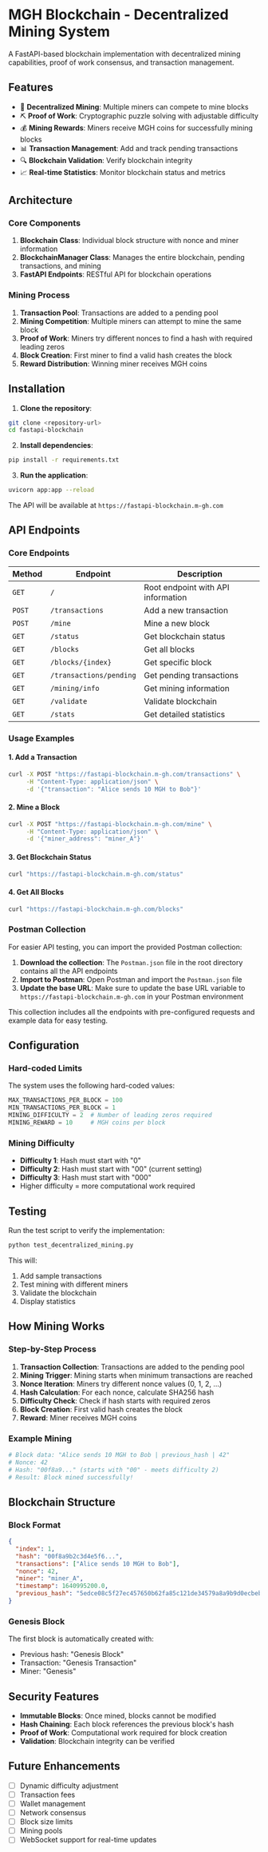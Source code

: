 # MGH Blockchain - Decentralized Mining System

A FastAPI-based blockchain implementation with decentralized mining capabilities, proof of work consensus, and transaction management.

## Features

- 🔗 **Decentralized Mining**: Multiple miners can compete to mine blocks
- ⛏️ **Proof of Work**: Cryptographic puzzle solving with adjustable difficulty
- 💰 **Mining Rewards**: Miners receive MGH coins for successfully mining blocks
- 📊 **Transaction Management**: Add and track pending transactions
- 🔍 **Blockchain Validation**: Verify blockchain integrity
- 📈 **Real-time Statistics**: Monitor blockchain status and metrics

## Architecture

### Core Components

1. **Blockchain Class**: Individual block structure with nonce and miner information
2. **BlockchainManager Class**: Manages the entire blockchain, pending transactions, and mining
3. **FastAPI Endpoints**: RESTful API for blockchain operations

### Mining Process

1. **Transaction Pool**: Transactions are added to a pending pool
2. **Mining Competition**: Multiple miners can attempt to mine the same block
3. **Proof of Work**: Miners try different nonces to find a hash with required leading zeros
4. **Block Creation**: First miner to find a valid hash creates the block
5. **Reward Distribution**: Winning miner receives MGH coins

## Installation

1. **Clone the repository**:
```bash
git clone <repository-url>
cd fastapi-blockchain
```

2. **Install dependencies**:
```bash
pip install -r requirements.txt
```

3. **Run the application**:
```bash
uvicorn app:app --reload
```

The API will be available at `https://fastapi-blockchain.m-gh.com`

## API Endpoints

### Core Endpoints

| Method | Endpoint | Description |
|--------|----------|-------------|
| `GET` | `/` | Root endpoint with API information |
| `POST` | `/transactions` | Add a new transaction |
| `POST` | `/mine` | Mine a new block |
| `GET` | `/status` | Get blockchain status |
| `GET` | `/blocks` | Get all blocks |
| `GET` | `/blocks/{index}` | Get specific block |
| `GET` | `/transactions/pending` | Get pending transactions |
| `GET` | `/mining/info` | Get mining information |
| `GET` | `/validate` | Validate blockchain |
| `GET` | `/stats` | Get detailed statistics |

### Usage Examples

#### 1. Add a Transaction
```bash
curl -X POST "https://fastapi-blockchain.m-gh.com/transactions" \
     -H "Content-Type: application/json" \
     -d '{"transaction": "Alice sends 10 MGH to Bob"}'
```

#### 2. Mine a Block
```bash
curl -X POST "https://fastapi-blockchain.m-gh.com/mine" \
     -H "Content-Type: application/json" \
     -d '{"miner_address": "miner_A"}'
```

#### 3. Get Blockchain Status
```bash
curl "https://fastapi-blockchain.m-gh.com/status"
```

#### 4. Get All Blocks
```bash
curl "https://fastapi-blockchain.m-gh.com/blocks"
```

### Postman Collection

For easier API testing, you can import the provided Postman collection:

1. **Download the collection**: The `Postman.json` file in the root directory contains all the API endpoints
2. **Import to Postman**: Open Postman and import the `Postman.json` file
3. **Update the base URL**: Make sure to update the base URL variable to `https://fastapi-blockchain.m-gh.com` in your Postman environment

This collection includes all the endpoints with pre-configured requests and example data for easy testing.

## Configuration

### Hard-coded Limits

The system uses the following hard-coded values:

```python
MAX_TRANSACTIONS_PER_BLOCK = 100
MIN_TRANSACTIONS_PER_BLOCK = 1
MINING_DIFFICULTY = 2  # Number of leading zeros required
MINING_REWARD = 10     # MGH coins per block
```

### Mining Difficulty

- **Difficulty 1**: Hash must start with "0"
- **Difficulty 2**: Hash must start with "00" (current setting)
- **Difficulty 3**: Hash must start with "000"
- Higher difficulty = more computational work required

## Testing

Run the test script to verify the implementation:

```bash
python test_decentralized_mining.py
```

This will:
1. Add sample transactions
2. Test mining with different miners
3. Validate the blockchain
4. Display statistics

## How Mining Works

### Step-by-Step Process

1. **Transaction Collection**: Transactions are added to the pending pool
2. **Mining Trigger**: Mining starts when minimum transactions are reached
3. **Nonce Iteration**: Miners try different nonce values (0, 1, 2, ...)
4. **Hash Calculation**: For each nonce, calculate SHA256 hash
5. **Difficulty Check**: Check if hash starts with required zeros
6. **Block Creation**: First valid hash creates the block
7. **Reward**: Miner receives MGH coins

### Example Mining

```python
# Block data: "Alice sends 10 MGH to Bob | previous_hash | 42"
# Nonce: 42
# Hash: "00f8a9..." (starts with "00" - meets difficulty 2)
# Result: Block mined successfully!
```

## Blockchain Structure

### Block Format

```json
{
  "index": 1,
  "hash": "00f8a9b2c3d4e5f6...",
  "transactions": ["Alice sends 10 MGH to Bob"],
  "nonce": 42,
  "miner": "miner_A",
  "timestamp": 1640995200.0,
  "previous_hash": "5edce08c5f27ec457650b62fa85c121de34579a8a9b9d0ecbeb13578f1f4f666"
}
```

### Genesis Block

The first block is automatically created with:
- Previous hash: "Genesis Block"
- Transaction: "Genesis Transaction"
- Miner: "Genesis"

## Security Features

- **Immutable Blocks**: Once mined, blocks cannot be modified
- **Hash Chaining**: Each block references the previous block's hash
- **Proof of Work**: Computational work required for block creation
- **Validation**: Blockchain integrity can be verified

## Future Enhancements

- [ ] Dynamic difficulty adjustment
- [ ] Transaction fees
- [ ] Wallet management
- [ ] Network consensus
- [ ] Block size limits
- [ ] Mining pools
- [ ] WebSocket support for real-time updates
